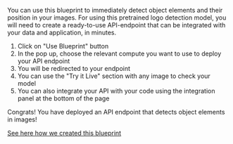 You can use this blueprint to immediately detect object elements and their position in your images.
For using this pretrained logo detection model, you will need to create a ready-to-use API-endpoint that can be integrated with your data and application, in minutes.
1. Click on "Use Blueprint" button
2. In the pop up, choose the relevant compute you want to use to deploy your API endpoint
3. You will be redirected to your endpoint
4. You can use the "Try it Live" section with any image to check your model
5. You can also integrate your API with your code using the integration panel at the bottom of the page

Congrats! You have deployed an API endpoint that detects object elements in images!

[See here how we created this blueprint](https://github.com/cnvrg/Blueprints/tree/main/Object%20Detection)


